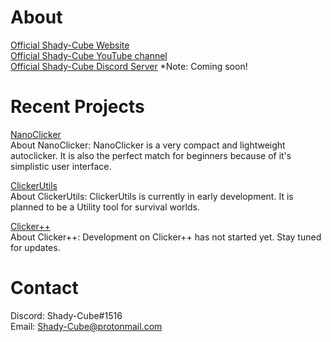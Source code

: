 # About
[Official Shady-Cube Website](https://shady-cube.github.io/Official-Shady-Cube-Website/)  
[Official Shady-Cube YouTube channel](https://www.youtube.com/channel/UC9EDLhh6ePIDCxXG0HKR0zw)  
[Official Shady-Cube Discord Server](https://shady-cube.github.io/Official-Shady-Cube-Website/) *Note: Coming soon!  

# Recent Projects

[NanoClicker](https://shady-cube.github.io/NanoClicker/)  
About NanoClicker: NanoClicker is a very compact and lightweight autoclicker. It is also the perfect match for beginners because of it's simplistic user interface.

[ClickerUtils](https://shady-cube.github.io/Official-Shady-Cube-Website/)  
About ClickerUtils: ClickerUtils is currently in early development. It is planned to be a Utility tool for survival worlds.

[Clicker++](https://shady-cube.github.io/Official-Shady-Cube-Website/)  
About Clicker++: Development on Clicker++ has not started yet. Stay tuned for updates.

# Contact

Discord: Shady-Cube#1516  
Email: Shady-Cube@protonmail.com
